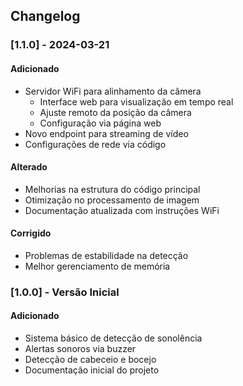 ## Changelog

### [1.1.0] - 2024-03-21
#### Adicionado
- Servidor WiFi para alinhamento da câmera
  - Interface web para visualização em tempo real
  - Ajuste remoto da posição da câmera
  - Configuração via página web
- Novo endpoint para streaming de vídeo
- Configurações de rede via código

#### Alterado
- Melhorias na estrutura do código principal
- Otimização no processamento de imagem
- Documentação atualizada com instruções WiFi

#### Corrigido
- Problemas de estabilidade na detecção
- Melhor gerenciamento de memória

### [1.0.0] - Versão Inicial
#### Adicionado
- Sistema básico de detecção de sonolência
- Alertas sonoros via buzzer
- Detecção de cabeceio e bocejo
- Documentação inicial do projeto 